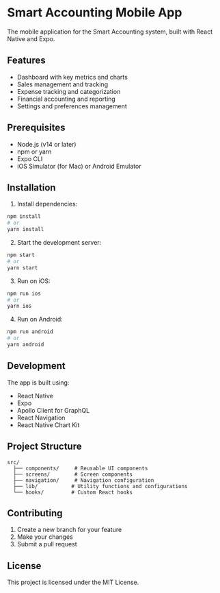 # Smart Accounting Mobile App

The mobile application for the Smart Accounting system, built with React Native and Expo.

## Features

- Dashboard with key metrics and charts
- Sales management and tracking
- Expense tracking and categorization
- Financial accounting and reporting
- Settings and preferences management

## Prerequisites

- Node.js (v14 or later)
- npm or yarn
- Expo CLI
- iOS Simulator (for Mac) or Android Emulator

## Installation

1. Install dependencies:
```bash
npm install
# or
yarn install
```

2. Start the development server:
```bash
npm start
# or
yarn start
```

3. Run on iOS:
```bash
npm run ios
# or
yarn ios
```

4. Run on Android:
```bash
npm run android
# or
yarn android
```

## Development

The app is built using:
- React Native
- Expo
- Apollo Client for GraphQL
- React Navigation
- React Native Chart Kit

## Project Structure

```
src/
  ├── components/     # Reusable UI components
  ├── screens/        # Screen components
  ├── navigation/     # Navigation configuration
  ├── lib/           # Utility functions and configurations
  └── hooks/         # Custom React hooks
```

## Contributing

1. Create a new branch for your feature
2. Make your changes
3. Submit a pull request

## License

This project is licensed under the MIT License. 